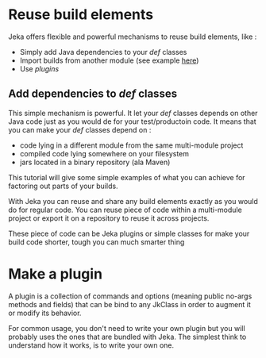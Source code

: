 # Reuse build elements

Jeka offers flexible and powerful mechanisms to reuse build elements, like : 
- Simply add Java dependencies to your *def* classes
- Import builds from another module (see example [here](https://github.com/jerkar/working-examples/tree/master/springboot-multi-modules))
- Use *plugins*

## Add dependencies to *def* classes

This simple mechanism is powerful. It let your *def* classes depends on other Java code just as you would de
for your test/productoin code. It means that you can make your *def* classes depend on :
- code lying in a different module from the same multi-module project
- compiled code lying somewhere on your filesystem
- jars located in a binary repository (ala Maven)

This tutorial will give some simple examples of what you can achieve for factoring out parts of your builds. 



With Jeka you can reuse and share any build elements exactly as you would do for regular code.
You can reuse piece of code within a multi-module project or export it on a repository to reuse it 
across projects.

These piece of code can be Jeka plugins or simple classes for make your build code shorter, tough you
can much smarter thing 




# Make a plugin

A plugin is a collection of commands and options (meaning public no-args methods and fields) that can be bind to any 
JkClass in order to augment it or modify its behavior. 

For common usage, you don't need to write your own plugin but you will probably uses the ones that are bundled with 
Jeka. The simplest think to understand how it works, is to write your own one.

